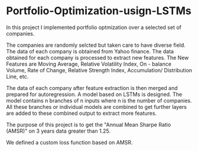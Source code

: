 # Portfolio-Optimization-usign-LSTMs

In this project I implemented portfolio optmization over a selected set of companies.

The companies are randomly selcted but taken care to have diverse field. The data of each company is obtained from Yahoo finance.
The data obtained for each company is processed to extract new features. The New Features are Moving Average, Relative Volatility Index,
On - balance Volume, Rate of Change, Relative Strength Index, Accumulation/ Distribution Line, etc.

The data of each company after feature extraction is then merged and prepared for autoregression.
A model based on LSTMs is designed. The model contains n branches of n inputs where n is the number of companies.
All these branches or individual models are combined to get further layers are added to these combined output to extract more features.

The purpose of this project is to get the "Annual Mean Sharpe Ratio (AMSR)" on 3 years data greater than 1.25. 

We defined a custom loss function based on AMSR.
